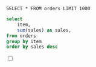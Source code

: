 <script>
	let open = false;
</script>

```orders
SELECT * FROM orders LIMIT 1000
```

<DataTable data={orders} />

```sql items
select
    item,
    sum(sales) as sales,
from orders
group by item
order by sales desc
```

<input type="checkbox" id="open" bind:checked={open} />

<Fullscreen bind:open>
	<BarChart
		data={items}
		x=item
		y=sales
		yFmt=usd0k
	/>
</Fullscreen>
